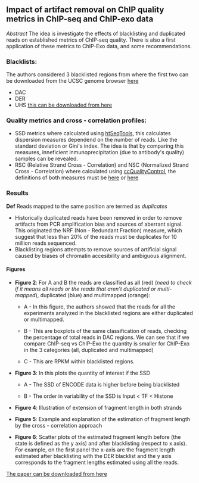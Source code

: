 
## Impact of artifact removal on ChIP quality metrics in ChIP-seq and ChIP-exo data

*Abstract* The idea is investigate the effects of blacklisting and duplicated reads on established metrics of ChIP-seq quality. There is also a first application of these metrics to ChIP-Exo data, and some recommendations.

### Blacklists:

The authors considered 3 blacklisted regions from where the first two can be downloaded from the UCSC genome browser
[here](http://hgwdev.cse.ucsc.edu/cgi-bin/hgFileUi?db=hg19&g=wgEncodeMapability)
- DAC
- DER
- UHS [this can be downloaded from here](https://sites.google.com/site/anshulkundaje/projects/blacklists)

### Quality metrics and cross - correlation profiles:

- SSD metrics where calculated using [htSeqTools](http://www.bioconductor.org/packages/release/bioc/html/htSeqTools.html), this calculates dispersion measures dependend on the number of reads. Like the standard deviation or Gini's index. The idea is that by comparing this measures, inneficient inmunoprecipitation (due to antibody's quality) samples can be revealed. 
- RSC (Relative Strand Cross - Correlation) and NSC (Normalized Strand Cross - Correlation) where calculated using [ccQualityControl](https://code.google.com/p/phantompeakqualtools/), the definitions of both measures must be [here](http://www.nature.com/nbt/journal/v26/n12/full/nbt.1508.html) or [here](http://www.ncbi.nlm.nih.gov/pmc/articles/PMC3931556/)

### Results

**Def** Reads mapped to the same position are termed as *duplicates*

- Historically duplicated reads have been removed in order to remove artifacts from PCR amplification bias and sources of aberrant signal. This originated the NRF (Non - Redundant Fraction) measure, which suggest that less than 20% of the reads must be duplicates for 10 million reads sequenced.
- Blacklisting regions attempts to remove sources of artificial signal caused by biases of chromatin accesibility and ambiguous alignment.


#### Figures

- **Figure 2**: For A and B the reads are classified as all (red) (*need to check if it means all reads or the reads that aren't duplicated or multi-mapped*), duplicated (blue) and multimapped (orange):

    * A - In this figure, the authors showed that the reads for all the experiments analyzed in the blacklisted regions are either duplicated or multimapped.
  
    * B - This are boxplots of the same classification of reads, checking the percentage of total reads in DAC regions. We can see that if we compare ChIP-seq vs ChIP-Exo the quantity is smaller for ChIP-Exo in the 3 categories (all, duplicated and multimapped)
	
    * C - This are RPKM within blacklisted regions.

- **Figure 3**: In this plots the quantity of interest if the SSD

    * A - The SSD of ENCODE data is higher before being blacklisted

	* B - The order in variability of the SSD is Input  < TF  < Histone

- **Figure 4**: Illustration of extension of fragment length in both strands

- **Figure 5**: Example and explanation of the estimation of fragment length by the cross - correlation approach

- **Figure 6**: Scatter plots of the estimated fragment length before (the state is defined as the y axis) and after blacklisting (respect to x axis). For example, on the first panel the x-axis are the fragment length estimated after blacklisting with the DER blacklist and the y axis corresponds to the fragment lengths estimated using all the reads.



[The paper can be downloaded from here](http://journal.frontiersin.org/Journal/10.3389/fgene.2014.00075/full)
